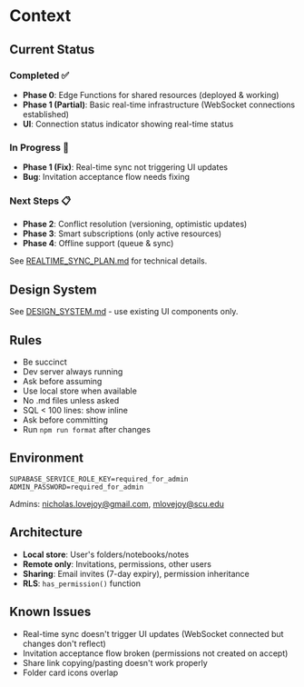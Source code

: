 # Context

## Current Status

### Completed ✅

- **Phase 0**: Edge Functions for shared resources (deployed & working)
- **Phase 1 (Partial)**: Basic real-time infrastructure (WebSocket connections established)
- **UI**: Connection status indicator showing real-time status

### In Progress 🚧

- **Phase 1 (Fix)**: Real-time sync not triggering UI updates
- **Bug**: Invitation acceptance flow needs fixing

### Next Steps 📋

- **Phase 2**: Conflict resolution (versioning, optimistic updates)
- **Phase 3**: Smart subscriptions (only active resources)
- **Phase 4**: Offline support (queue & sync)

See [REALTIME_SYNC_PLAN.md](./REALTIME_SYNC_PLAN.md) for technical details.

## Design System

See [DESIGN_SYSTEM.md](./DESIGN_SYSTEM.md) - use existing UI components only.

## Rules

- Be succinct
- Dev server always running
- Ask before assuming
- Use local store when available
- No .md files unless asked
- SQL < 100 lines: show inline
- Ask before committing
- Run `npm run format` after changes

## Environment

```
SUPABASE_SERVICE_ROLE_KEY=required_for_admin
ADMIN_PASSWORD=required_for_admin
```

Admins: nicholas.lovejoy@gmail.com, mlovejoy@scu.edu

## Architecture

- **Local store**: User's folders/notebooks/notes
- **Remote only**: Invitations, permissions, other users
- **Sharing**: Email invites (7-day expiry), permission inheritance
- **RLS**: `has_permission()` function

## Known Issues

- Real-time sync doesn't trigger UI updates (WebSocket connected but changes don't reflect)
- Invitation acceptance flow broken (permissions not created on accept)
- Share link copying/pasting doesn't work properly
- Folder card icons overlap
